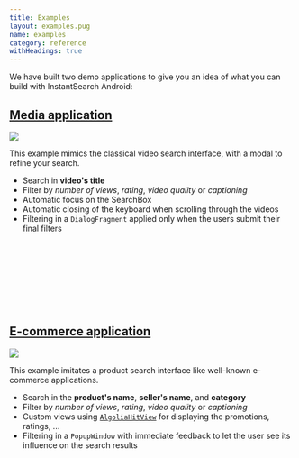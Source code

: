 ```yaml
---
title: Examples
layout: examples.pug
name: examples
category: reference
withHeadings: true
---
```


We have built two demo applications to give you an idea of what you can build with InstantSearch Android:

## [Media application][media-url]
<img class="example-screenshot" src="assets/img/media.gif" />

This example mimics the classical video search interface, with a modal to refine your search.

- Search in **video's title**
- Filter by *number of views*, *rating*, *video quality* or *captioning* 
- Automatic focus on the SearchBox
- Automatic closing of the keyboard when scrolling through the videos
- Filtering in a `DialogFragment` applied only when the users submit their final filters

<br />
<br />
<br />
<br />
<br />
<br />
<br />

## [E-commerce application][ecommerce-url]
<img class="example-screenshot" src="assets/img/ecommerce.gif" />

This example imitates a product search interface like well-known e-commerce applications.

- Search in the **product's name**, **seller's name**, and **category** 
- Filter by *number of views*, *rating*, *video quality* or *captioning* 
- Custom views using [`AlgoliaHitView`](https://github.com/algolia/instantsearch-android/blob/master/instantsearch/src/main/java/com/algolia/instantsearch/ui/views/AlgoliaHitView.java) for displaying the promotions, ratings, ...
- Filtering in a `PopupWindow` with immediate feedback to let the user see its influence on the search results

[media-url]: https://github.com/algolia/instantsearch-android-examples/tree/master/media
[ecommerce-url]: https://github.com/algolia/instantsearch-android-examples/tree/master/ecommerce
